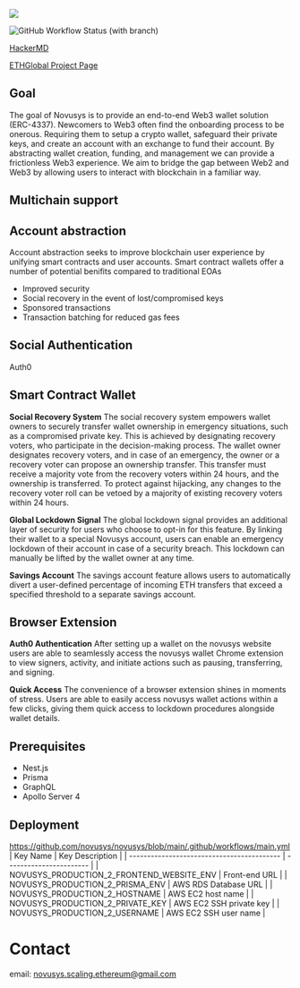 ![](https://i.imgur.com/i6jKHVH.png)

![GitHub Workflow Status (with branch)](https://img.shields.io/github/actions/workflow/status/yoshisada/novusys/main.yml?branch=main)

[HackerMD](https://hackmd.io/@_cMV-ermRxuF4CvD9o92uA/rJUECPJen)

[ETHGlobal Project Page](https://ethglobal.com/showcase/novusys-ir3qq)

## Goal
The goal of Novusys is to provide an end-to-end Web3 wallet solution (ERC-4337). Newcomers to Web3 often find the onboarding process to be onerous. Requiring them to setup a crypto wallet, safeguard their private keys, and create an account with an exchange to fund their account. By abstracting wallet creation, funding, and management we can provide a frictionless Web3 experience. We aim to bridge the gap between Web2 and Web3 by allowing users to interact with blockchain in a familiar way.

## Multichain support

## Account abstraction
Account abstraction seeks to improve blockchain user experience by unifying smart contracts and user accounts. Smart contract wallets offer a number of potential benifits compared to traditional EOAs
* Improved security
* Social recovery in the event of lost/compromised keys
* Sponsored transactions
* Transaction batching for reduced gas fees

## Social Authentication
Auth0

## Smart Contract Wallet

**Social Recovery System**
The social recovery system empowers wallet owners to securely transfer wallet ownership in emergency situations, such as a compromised private key. This is achieved by designating recovery voters, who participate in the decision-making process. The wallet owner designates recovery voters, and in case of an emergency, the owner or a recovery voter can propose an ownership transfer. This transfer must receive a majority vote from the recovery voters within 24 hours, and the ownership is transferred. To protect against hijacking, any changes to the recovery voter roll can be vetoed by a majority of existing recovery voters within 24 hours.

**Global Lockdown Signal**
The global lockdown signal provides an additional layer of security for users who choose to opt-in for this feature. By linking their wallet to a special Novusys account, users can enable an emergency lockdown of their account in case of a security breach. This lockdown can manually be lifted by the wallet owner at any time.

**Savings Account**
The savings account feature allows users to automatically divert a user-defined percentage of incoming ETH transfers that exceed a specified threshold to a separate savings account.

## Browser Extension
**Auth0 Authentication**
After setting up a wallet on the novusys website users are able to seamlessly access the novusys wallet Chrome extension to view signers, activity, and initiate actions such as pausing, transferring, and signing.

**Quick Access**
The convenience of a browser extension shines in moments of stress. Users are able to easily access novusys wallet actions within a few clicks, giving them quick access to lockdown procedures alongside wallet details.

## Prerequisites

- Nest.js
- Prisma
- GraphQL
- Apollo Server 4

## Deployment

https://github.com/novusys/novusys/blob/main/.github/workflows/main.yml
| Key Name                                   | Key Description         |
| ------------------------------------------ | ----------------------- |
| NOVUSYS_PRODUCTION_2_FRONTEND_WEBSITE_ENV  | Front-end URL           |
| NOVUSYS_PRODUCTION_2_PRISMA_ENV            | AWS RDS Database URL    |
| NOVUSYS_PRODUCTION_2_HOSTNAME              | AWS EC2 host name       |
| NOVUSYS_PRODUCTION_2_PRIVATE_KEY           | AWS EC2 SSH private key |
| NOVUSYS_PRODUCTION_2_USERNAME              | AWS EC2 SSH user name   |
 
# Contact
email: novusys.scaling.ethereum@gmail.com

